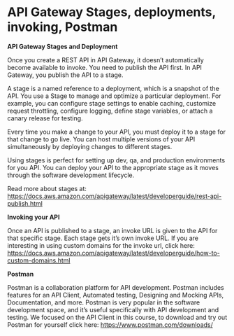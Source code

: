 # API Gateway Stages, deployments, invoking, Postman

**API Gateway Stages and Deployment**

Once you create a REST API in API Gateway, it doesn’t automatically become available to invoke. You need to publish the API first. In API Gateway, you publish the API to a stage.

A stage is a named reference to a deployment, which is a snapshot of the API. You use a Stage to manage and optimize a particular deployment. For example, you can configure stage settings to enable caching, customize request throttling, configure logging, define stage variables, or attach a canary release for testing.

Every time you make a change to your API, you must deploy it to a stage for that change to go live. You can host multiple versions of your API simultaneously by deploying changes to different stages. 

Using stages is perfect for setting up dev, qa, and production environments for you API. You can deploy your API to the appropriate stage as it moves through the software development lifecycle.

Read more about stages at: 
https://docs.aws.amazon.com/apigateway/latest/developerguide/rest-api-publish.html

**Invoking your API** 

Once an API is published to a stage, an invoke URL is given to the API for that specific stage. Each stage gets it’s own invoke URL. If you are interesting in using custom domains for the invoke url, click here: 
https://docs.aws.amazon.com/apigateway/latest/developerguide/how-to-custom-domains.html

**Postman**

Postman is a collaboration platform for API development. Postman includes features for an API Client, Automated testing, Designing and Mocking APIs, Documentation, and more. Postman is very popular in the software development space, and it’s useful specifically with API development and testing. We focused on the API Client in this course, to download and try out Postman for yourself click here: 
https://www.postman.com/downloads/